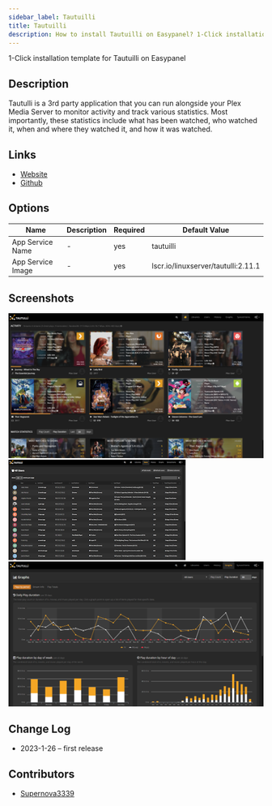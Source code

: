 ```yaml
---
sidebar_label: Tautuilli
title: Tautuilli
description: How to install Tautuilli on Easypanel? 1-Click installation template for Tautuilli on Easypanel
---
```


<!-- generated -->

1-Click installation template for Tautuilli on Easypanel

## Description

Tautulli is a 3rd party application that you can run alongside your Plex Media Server to monitor activity and track various statistics. Most importantly, these statistics include what has been watched, who watched it, when and where they watched it, and how it was watched.

## Links

- [Website](https://tautulli.com/)
- [Github](https://github.com/Tautulli/Tautulli)

## Options

Name | Description | Required | Default Value
-|-|-|-
App Service Name | - | yes | tautuilli
App Service Image | - | yes | lscr.io/linuxserver/tautulli:2.11.1

## Screenshots

![Tautuilli Screenshot](./assets/screenshot1.png)
![Tautuilli Screenshot](./assets/screenshot2.png)
![Tautuilli Screenshot](./assets/screenshot3.png)

## Change Log

- 2023-1-26 – first release

## Contributors

- [Supernova3339](https://github.com/Supernova3339)
